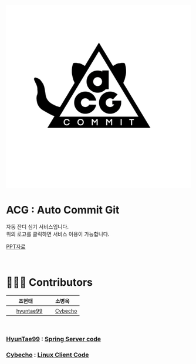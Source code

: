 <a href="https://prod.hyunn.site/description">
  <img src="https://github.com/A-C-G/back-end/blob/main/src/main/resources/templates/ACG_LOGO.png" alt="ACG Logo">
</a>

# ACG : Auto Commit Git
자동 잔디 심기 서비스입니다.<br>
위의 로고를 클릭하면 서비스 이용이 가능합니다.

[PPT자료](https://docs.google.com/presentation/d/1flyaXPFnuoD5cUWhTEaGhT6bUHYBIoH7/edit?usp=sharing&ouid=103204687067264269924&rtpof=true&sd=true)

<br>

# 👨🏻‍💻 Contributors
|  <div align = center>조현태 </div> | <div align = center> 소병욱 </div> |
|:----------|:----------|
|<div align = center> <img src = "https://oopy.lazyrockets.com/api/v2/notion/image?src=https%3A%2F%2Fnoticon-static.tammolo.com%2Fdgggcrkxq%2Fimage%2Fupload%2Fv1567128822%2Fnoticon%2Fosiivsvhnu4nt8doquo0.png&blockId=865f4b2a-5198-49e8-a173-0f893a4fed45&width=256" width = "17" height = "17"/> [hyuntae99](https://github.com/hyuntae99) </div> |<div align = center> <img src = "https://oopy.lazyrockets.com/api/v2/notion/image?src=https%3A%2F%2Fnoticon-static.tammolo.com%2Fdgggcrkxq%2Fimage%2Fupload%2Fv1567128822%2Fnoticon%2Fosiivsvhnu4nt8doquo0.png&blockId=865f4b2a-5198-49e8-a173-0f893a4fed45&width=256" width = "17" height = "17"/> [Cybecho](https://github.com/Cybecho) </div>|

<br>

### [HyunTae99](https://github.com/hyuntae99) : [Spring Server code](https://github.com/A-C-G/back-end)
### [Cybecho](https://github.com/Cybecho) : [Linux Client Code](https://github.com/HelloZOOO/ACG_CLIENT)

